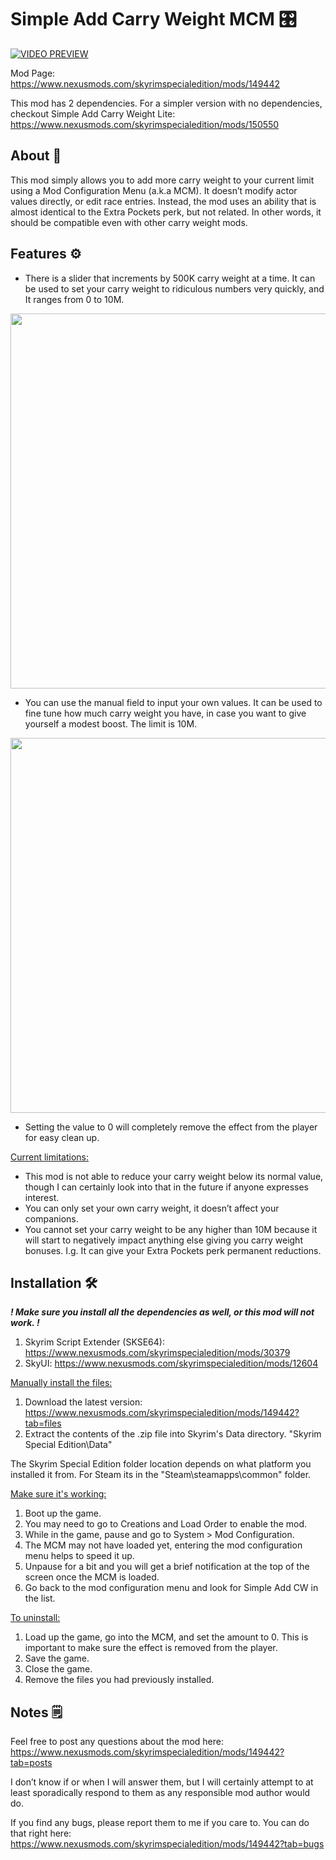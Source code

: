 # Simple Add Carry Weight MCM 🎛

[![VIDEO PREVIEW](https://staticdelivery.nexusmods.com/mods/1704/images/149442/149442-1746611647-180873838.jpeg)](https://www.youtube.com/watch?v=AG49MVJdDn0)

Mod Page: https://www.nexusmods.com/skyrimspecialedition/mods/149442

This mod has 2 dependencies. For a simpler version with no dependencies, checkout Simple Add Carry Weight Lite: https://www.nexusmods.com/skyrimspecialedition/mods/150550

## About 📖

This mod simply allows you to add more carry weight to your current limit using a Mod Configuration Menu (a.k.a MCM). It doesn’t modify actor values directly, or edit race entries. Instead, the mod uses an ability that is almost identical to the Extra Pockets perk, but not related. In other words, it should be compatible even with other carry weight mods.

## Features ⚙

- There is a slider that increments by 500K carry weight at a time. It can be used to set your carry weight to ridiculous numbers very quickly, and It ranges from 0 to 10M.
<img src="https://staticdelivery.nexusmods.com/mods/1704/images/149442/149442-1746674180-413327596.jpeg" width="600">

- You can use the manual field to input your own values. It can be used to fine tune how much carry weight you have, in case you want to give yourself a modest boost. The limit is 10M.
<img src="https://staticdelivery.nexusmods.com/mods/1704/images/149442/149442-1746674180-2124118414.jpeg" width="600">

- Setting the value to 0 will completely remove the effect from the player for easy clean up.

<ins>Current limitations:</ins>

- This mod is not able to reduce your carry weight below its normal value, though I can certainly look into that in the future if anyone expresses interest.
- You can only set your own carry weight, it doesn’t affect your companions.
- You cannot set your carry weight to be any higher than 10M because it will start to negatively impact anything else giving you carry weight bonuses. I.g. It can give your Extra Pockets perk permanent reductions.

## Installation 🛠

***! Make sure you install all the dependencies as well, or this mod will not work. !***

1. Skyrim Script Extender (SKSE64): https://www.nexusmods.com/skyrimspecialedition/mods/30379
2. SkyUI: https://www.nexusmods.com/skyrimspecialedition/mods/12604

<ins>Manually install the files:</ins>

1. Download the latest version: https://www.nexusmods.com/skyrimspecialedition/mods/149442?tab=files
2. Extract the contents of the .zip file into Skyrim's Data directory. "Skyrim Special Edition\Data\"

The Skyrim Special Edition folder location depends on what platform you installed it from. For Steam its in the "Steam\steamapps\common\" folder.

<ins>Make sure it's working:</ins>

1. Boot up the game.
2. You may need to go to Creations and Load Order to enable the mod.
3. While in the game, pause and go to System > Mod Configuration.
4. The MCM may not have loaded yet, entering the mod configuration menu helps to speed it up.
5. Unpause for a bit and you will get a brief notification at the top of the screen once the MCM is loaded.
6. Go back to the mod configuration menu and look for Simple Add CW in the list.

<ins>To uninstall:</ins>

1. Load up the game, go into the MCM, and set the amount to 0. This is important to make sure the effect is removed from the player.
2. Save the game.
3. Close the game.
4. Remove the files you had previously installed.

## Notes 🗒

Feel free to post any questions about the mod here: https://www.nexusmods.com/skyrimspecialedition/mods/149442?tab=posts

I don’t know if or when I will answer them, but I will certainly attempt to at least sporadically respond to them as any responsible mod author would do.

If you find any bugs, please report them to me if you care to. You can do that right here: https://www.nexusmods.com/skyrimspecialedition/mods/149442?tab=bugs
